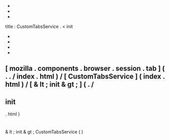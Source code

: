 -
-
-
title
:
CustomTabsService
.
<
init
>
-
-
-
-
[
mozilla
.
components
.
browser
.
session
.
tab
]
(
.
.
/
index
.
html
)
/
[
CustomTabsService
]
(
index
.
html
)
/
[
&
lt
;
init
&
gt
;
]
(
.
/
-
init
-
.
html
)
#
&
lt
;
init
&
gt
;
CustomTabsService
(
)
